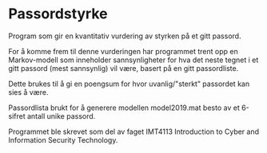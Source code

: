 # Passordstyrke
Program som gir en kvantitativ vurdering av styrken på et gitt passord.

For å komme frem til denne vurderingen har programmet trent opp en
Markov-modell som inneholder sannsynligheter for hva det neste tegnet
i et gitt passord (mest sannsynlig) vil være, basert på en gitt passordliste.

Dette brukes til å gi en poengsum for hvor uvanlig/"sterkt" passordet kan sies å være.

Passordlista brukt for å generere modellen model2019.mat besto
av et 6-sifret antall unike passord.

Programmet ble skrevet som del av faget IMT4113 Introduction to Cyber and Information Security Technology.
